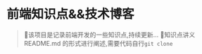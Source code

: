 # 前端知识点&&技术博客

> :scroll:该项目是记录前端开发的一些知识点,持续更新...
> :christmas_tree:知识点讲义README.md 的形式进行阐述,需要代码自行`git clone`     
